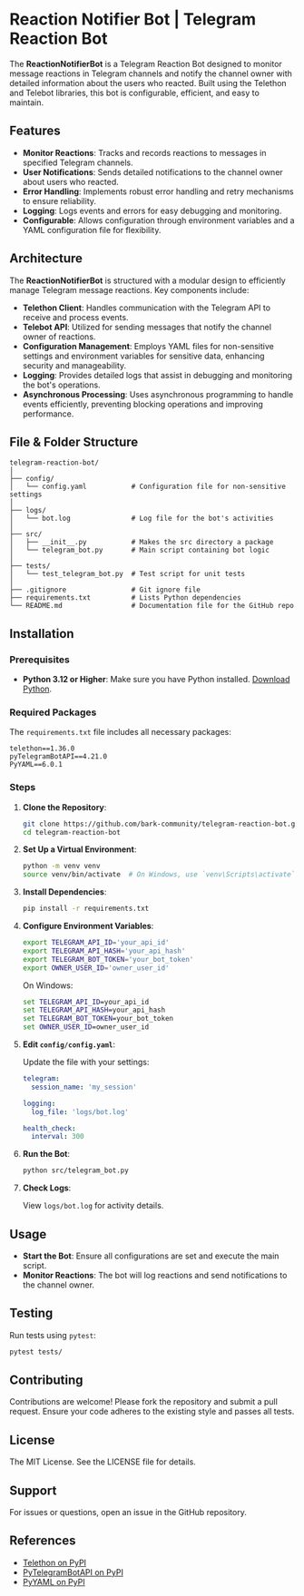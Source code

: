 # Reaction Notifier Bot | Telegram Reaction Bot

The **ReactionNotifierBot** is a Telegram Reaction Bot designed to monitor message reactions in Telegram channels and notify the channel owner with detailed information about the users who reacted. Built using the Telethon and Telebot libraries, this bot is configurable, efficient, and easy to maintain.

## Features

- **Monitor Reactions**: Tracks and records reactions to messages in specified Telegram channels.
- **User Notifications**: Sends detailed notifications to the channel owner about users who reacted.
- **Error Handling**: Implements robust error handling and retry mechanisms to ensure reliability.
- **Logging**: Logs events and errors for easy debugging and monitoring.
- **Configurable**: Allows configuration through environment variables and a YAML configuration file for flexibility.

## Architecture

The **ReactionNotifierBot** is structured with a modular design to efficiently manage Telegram message reactions. Key components include:

- **Telethon Client**: Handles communication with the Telegram API to receive and process events.
- **Telebot API**: Utilized for sending messages that notify the channel owner of reactions.
- **Configuration Management**: Employs YAML files for non-sensitive settings and environment variables for sensitive data, enhancing security and manageability.
- **Logging**: Provides detailed logs that assist in debugging and monitoring the bot's operations.
- **Asynchronous Processing**: Uses asynchronous programming to handle events efficiently, preventing blocking operations and improving performance.

## File & Folder Structure

```
telegram-reaction-bot/
│
├── config/
│   └── config.yaml           # Configuration file for non-sensitive settings
│
├── logs/
│   └── bot.log               # Log file for the bot's activities
│
├── src/
│   ├── __init__.py           # Makes the src directory a package
│   └── telegram_bot.py       # Main script containing bot logic
│
├── tests/
│   └── test_telegram_bot.py  # Test script for unit tests
│
├── .gitignore                # Git ignore file
├── requirements.txt          # Lists Python dependencies
└── README.md                 # Documentation file for the GitHub repo
```

## Installation

### Prerequisites

- **Python 3.12 or Higher**: Make sure you have Python installed. [Download Python](https://www.python.org/downloads/).

### Required Packages

The `requirements.txt` file includes all necessary packages:

```plaintext
telethon==1.36.0
pyTelegramBotAPI==4.21.0
PyYAML==6.0.1
```

### Steps

1. **Clone the Repository**:

   ```bash
   git clone https://github.com/bark-community/telegram-reaction-bot.git
   cd telegram-reaction-bot
   ```

2. **Set Up a Virtual Environment**:

   ```bash
   python -m venv venv
   source venv/bin/activate  # On Windows, use `venv\Scripts\activate`
   ```

3. **Install Dependencies**:

   ```bash
   pip install -r requirements.txt
   ```

4. **Configure Environment Variables**:

   ```bash
   export TELEGRAM_API_ID='your_api_id'
   export TELEGRAM_API_HASH='your_api_hash'
   export TELEGRAM_BOT_TOKEN='your_bot_token'
   export OWNER_USER_ID='owner_user_id'
   ```

   On Windows:

   ```cmd
   set TELEGRAM_API_ID=your_api_id
   set TELEGRAM_API_HASH=your_api_hash
   set TELEGRAM_BOT_TOKEN=your_bot_token
   set OWNER_USER_ID=owner_user_id
   ```

5. **Edit `config/config.yaml`**:

   Update the file with your settings:

   ```yaml
   telegram:
     session_name: 'my_session'

   logging:
     log_file: 'logs/bot.log'

   health_check:
     interval: 300
   ```

6. **Run the Bot**:

   ```bash
   python src/telegram_bot.py
   ```

7. **Check Logs**:

   View `logs/bot.log` for activity details.

## Usage

- **Start the Bot**: Ensure all configurations are set and execute the main script.
- **Monitor Reactions**: The bot will log reactions and send notifications to the channel owner.

## Testing

Run tests using `pytest`:

```bash
pytest tests/
```

## Contributing

Contributions are welcome! Please fork the repository and submit a pull request. Ensure your code adheres to the existing style and passes all tests.

## License

The MIT License. See the LICENSE file for details.

## Support

For issues or questions, open an issue in the GitHub repository.

## References

- [Telethon on PyPI](https://pypi.org/project/Telethon/)
- [PyTelegramBotAPI on PyPI](https://pypi.org/project/pyTelegramBotAPI/)
- [PyYAML on PyPI](https://pypi.org/project/PyYAML/)